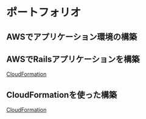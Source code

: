 # ポートフォリオ

## AWSでアプリケーション環境の構築


## AWSでRailsアプリケーションを構築
[CloudFormation](AWS-Rails/README.md)  


## CloudFormationを使った構築
[CloudFormation](CloudFormation/README.md)  
